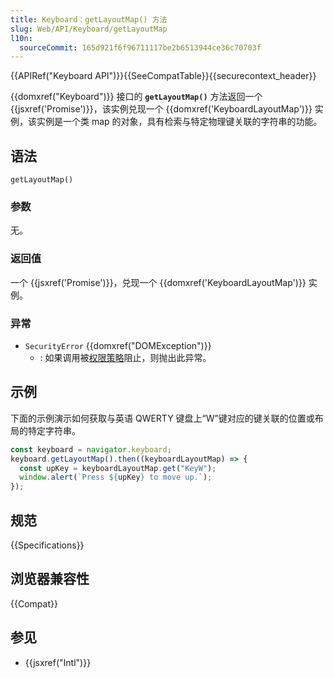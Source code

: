 ```yaml
---
title: Keyboard：getLayoutMap() 方法
slug: Web/API/Keyboard/getLayoutMap
l10n:
  sourceCommit: 165d921f6f96711117be2b6513944ce36c70703f
---
```


{{APIRef("Keyboard API")}}{{SeeCompatTable}}{{securecontext_header}}

{{domxref("Keyboard")}} 接口的 **`getLayoutMap()`** 方法返回一个 {{jsxref('Promise')}}，该实例兑现一个 {{domxref('KeyboardLayoutMap')}} 实例，该实例是一个类 map 的对象，具有检索与特定物理键关联的字符串的功能。

## 语法

```js-nolint
getLayoutMap()
```

### 参数

无。

### 返回值

一个 {{jsxref('Promise')}}，兑现一个 {{domxref('KeyboardLayoutMap')}} 实例。

### 异常

- `SecurityError` {{domxref("DOMException")}}
  - : 如果调用被[权限策略](/zh-CN/docs/Web/HTTP/Permissions_Policy)阻止，则抛出此异常。

## 示例

下面的示例演示如何获取与英语 QWERTY 键盘上“W”键对应的键关联的位置或布局的特定字符串。

```js
const keyboard = navigator.keyboard;
keyboard.getLayoutMap().then((keyboardLayoutMap) => {
  const upKey = keyboardLayoutMap.get("KeyW");
  window.alert(`Press ${upKey} to move up.`);
});
```

## 规范

{{Specifications}}

## 浏览器兼容性

{{Compat}}

## 参见

- {{jsxref("Intl")}}
